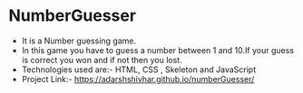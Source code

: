# NumberGuesser

- It is a Number guessing game.
- In this game you have to guess a number between 1 and 10.If your guess is correct you won and if not then you lost.
- Technologies used are:- HTML, CSS , Skeleton and JavaScript
- Project Link:- https://adarshshivhar.github.io/numberGuesser/
